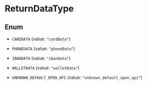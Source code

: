 

# ReturnDataType

## Enum


* `CARDDATA` (value: `"cardData"`)

* `PHONEDATA` (value: `"phoneData"`)

* `IBANDATA` (value: `"ibanData"`)

* `WALLETDATA` (value: `"walletData"`)

* `UNKNOWN_DEFAULT_OPEN_API` (value: `"unknown_default_open_api"`)



